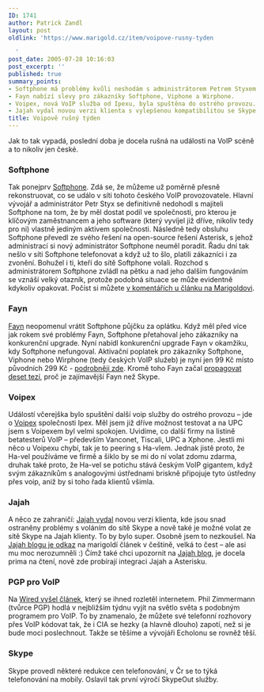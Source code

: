 ```yaml
---
ID: 1741
author: Patrick Zandl
layout: post
oldlink: 'https://www.marigold.cz/item/voipove-rusny-tyden

  '
post_date: 2005-07-28 10:16:03
post_excerpt: ''
published: true
summary_points:
- Softphone má problémy kvůli neshodám s administrátorem Petrem Styxem.
- Fayn nabízí slevy pro zákazníky Softphone, Viphone a Wirphone.
- Voipex, nová VoIP služba od Ipexu, byla spuštěna do ostrého provozu.
- Jajah vydal novou verzi klienta s vylepšenou kompatibilitou se Skype.
title: Voipově rušný týden
---
```


<p>Jak to tak vypadá, poslední doba je docela rušná na události na VoIP scéně a to nikoliv jen české. </p>

<h3>Softphone</h3>
<p>Tak ponejprv <a href="http://www.softphone.cz">Softphone</a>. Zdá se, že můžeme už poměrně přesně rekonstruovat, co se událo v síti tohoto českého VoIP provozovatele. Hlavní vývojář a administrátor Petr Styx se definitivně nedohodl s majiteli Softphone na tom, že by měl dostat podíl ve společnosti, pro kterou je klíčovým zaměstnancem a jeho software (který vyvíjel již dříve, nikoliv tedy pro ni) vlastně jediným aktivem společnosti. Následně tedy obsluhu Softphone převedl ze svého řešení na open-source řešení Asterisk, s jehož administrací si nový administrátor Softphone neuměl poradit. Řadu dní tak nešlo v síti Softphone telefonovat a když už to šlo, platili zákazníci i za zvonění. Bohužel i ti, kteří do sítě Softphone volali. Rozchod s administrátorem Softphone zvládl na pětku a nad jeho dalším fungováním se vznáší velký otazník, protože podobná situace se může evidentně kdykoliv opakovat. Počíst si můžete <a href="/item/vypadek-softphone-rozchod-s-administratorem">v komentářích u článku na Marigoldovi</a>.</p>

<h3>Fayn</h3>
<p><a href="http://www.fayn.cz">Fayn</a> neopomenul vrátit Softphone půjčku za oplátku. Když měl před více jak rokem své problémy Fayn, Softphone přetahoval jeho zákazníky na konkurenční upgrade. Nyní nabídl konkurenční upgrade Fayn v okamžiku, kdy Softphone nefungoval. Aktivační poplatek pro zákazníky Softphone, Viphone nebo Wirphone (tedy českých VoIP služeb) je nyní jen 99 Kč místo původních 299 Kč - <a href="http://www.fayn.cz/default.asp?p=press_show&amp;id=75">podrobněji zde</a>. Kromě toho Fayn začal <a href="http://www.fayn.cz/fayn.asp?pack=1&amp;p=page&amp;id=33&amp;u=1">propagovat deset tezí</a>, proč je zajímavější Fayn než Skype. </p>

<h3>Voipex</h3>
<p>Událostí včerejška bylo spuštění další voip služby do ostrého provozu – jde o <a href="http://www.voipex.cz">Voipex</a> společnosti Ipex. Měl jsem již dříve možnost testovat a na UPC jsem s Voipexem byl velmi spokojen. Uvidíme, co další firmy na listině betatesterů VoIP – především Vanconet, Tiscali, UPC a Xphone. Jestli mi něco u Voipexu chybí, tak je to peering s Ha-vlem. Jednak jistě proto, že Ha-vel používáme ve firmě a šiklo by se mi do ní volat zdomu zdarma, druhak také proto, že Ha-vel se potichu stává českým VoIP gigantem, když svým zákazníkům s analogovými ústřednami briskně připojuje tyto ústředny přes voip, aniž by si toho řada klientů všimla. </p>

<h3>Jajah</h3>
<p>A něco ze zahraničí: <a href="http://blog.jajah.com/index.php?/archives/23-New-JAJAH-version-out-now!.html">Jajah vydal</a> novou verzi klienta, kde jsou snad ostraněny problémy s voláním do sítě Skype a nově také je možné volat ze sítě Skype na Jajah klienty. To by bylo super. Osobně jsem to nezkoušel. Na <a href="http://blog.jajah.com/index.php?/archives/29-JAJAH-in-the-blogosphere-....html">Jajah blogu je odkaz</a> na marigoldí článek v češtině, velká to čest – ale asi mu moc nerozumněli :) Čímž také chci upozornit na <a href="http://blog.jajah.com">Jajah blog</a>, je docela prima na čtení, nově zde probírají integraci Jajah a Asterisku.</p>

<h3>PGP pro VoIP</h3>
<p>Na <a href="http://www.wired.com/news/technology/0,1282,68306,00.html">Wired vyšel článek</a>, který se ihned rozletěl internetem. Phil Zimmermann  (tvůrce PGP) hodlá v nejbližším týdnu vyjít na světlo světa s podobným programem pro VoIP. To by znamenalo, že můžete své telefonní rozhovory přes VoIP kódovat tak, že i CIA se hezky (a hlavně dlouho) zapotí, než si je bude moci poslechnout.  Takže se těšíme a vývojáři Echolonu se rovněž těší.
</p>

<h3>Skype</h3>
<p>Skype provedl některé redukce cen telefonování, v Čr se to týká telefonování na mobily. Oslavil tak první výročí SkypeOut služby.
</p>